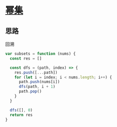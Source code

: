 # [幂集](https://leetcode-cn.com/problems/power-set-lcci/)

## 思路

回溯

```js
var subsets = function (nums) {
  const res = []

  const dfs = (path, index) => {
    res.push([...path])
    for (let i = index; i < nums.length; i++) {
      path.push(nums[i])
      dfs(path, i + 1)
      path.pop()
    }
  }

  dfs([], 0)
  return res
}
```
